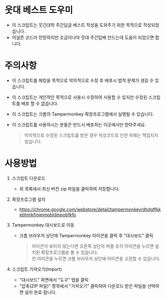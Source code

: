 # 웃대 베스트 도우미
- 이 스크립트는 웃긴대학 주간답글 베스트 작성을 도와주기 위한 목적으로 작성되었습니다.
- 어설픈 코드라 민망하지만 조금이나마 웃대 주간답베 만드는데 도움이 되었으면 합니다.

# 주의사항
- 이 스크립트를 해킹을 목적으로 악의적으로 수정 후 배포시 법적 문제가 생길 수 있습니다.

- 이 스크립트는 개인적인 목적으로 사용시 수정하여 사용할 수 있지만 수정된 스크립트를 배포 할 수 없습니다.

- 이 스크립트는 크롬의 Tampermonkey 확장프로그램에서 실행될 수 있습니다.

- 이 스크립트를 사용하시는 분들은 반드시 배포하는 이곳에서만 받아주세요.
  >악의적으로 수정된 스크립트를 받은 경우 악성코드로 인한 피해는 책임지지 않습니다.

# 사용방법
1. 스크립트 다운로드
   - 위 목록에서 최신 버전 zip 파일을 클릭하여 저장합니다.

2. 확장프로그램 설치
   - https://chrome.google.com/webstore/detail/tampermonkey/dhdgffkkebhmkfjojejmpbldmpobfkfo

3. Tampermonkey 대시보드로 이동
   - 크롬 브라우저 상단에 Tampermonkey 아이콘을 클릭 후 "대시보드" 클릭<br />
   
     > 아이콘이 보이지 않는다면 오른쪽 상단의 퍼즐 조각 아이콘을 누르면 설치된 확장프로그램을 볼 수 있습니다.<br />
     > 핀 아이콘을 누르면 크롬 브라우저 상단에 아이콘을 고정할 수 있습니다.

4. 스크립트 가져오기(Import)
   - "대시보드" 화면에서 "도구" 탭을 클릭
   - "압축(ZIP 파일)" 항목에서 "가져오기" 클릭하여 다운로드 받은 파일을 선택하면 설치 완료 됩니다.
